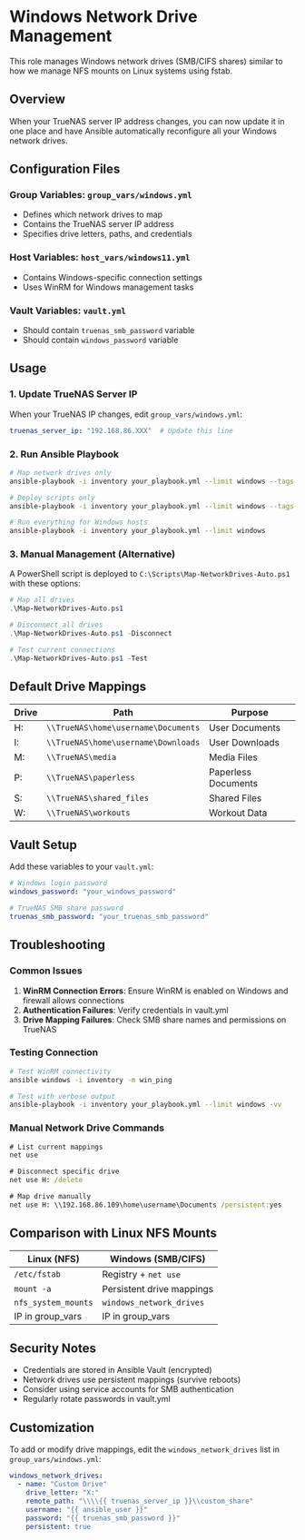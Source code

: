 # Windows Network Drive Management

This role manages Windows network drives (SMB/CIFS shares) similar to how we manage NFS mounts on Linux systems using fstab.

## Overview

When your TrueNAS server IP address changes, you can now update it in one place and have Ansible automatically reconfigure all your Windows network drives.

## Configuration Files

### Group Variables: `group_vars/windows.yml`
- Defines which network drives to map
- Contains the TrueNAS server IP address
- Specifies drive letters, paths, and credentials

### Host Variables: `host_vars/windows11.yml`
- Contains Windows-specific connection settings
- Uses WinRM for Windows management tasks

### Vault Variables: `vault.yml`
- Should contain `truenas_smb_password` variable
- Should contain `windows_password` variable

## Usage

### 1. Update TrueNAS Server IP
When your TrueNAS IP changes, edit `group_vars/windows.yml`:
```yaml
truenas_server_ip: "192.168.86.XXX"  # Update this line
```

### 2. Run Ansible Playbook
```bash
# Map network drives only
ansible-playbook -i inventory your_playbook.yml --limit windows --tags network_drives

# Deploy scripts only  
ansible-playbook -i inventory your_playbook.yml --limit windows --tags scripts

# Run everything for Windows hosts
ansible-playbook -i inventory your_playbook.yml --limit windows
```

### 3. Manual Management (Alternative)
A PowerShell script is deployed to `C:\Scripts\Map-NetworkDrives-Auto.ps1` with these options:

```powershell
# Map all drives
.\Map-NetworkDrives-Auto.ps1

# Disconnect all drives
.\Map-NetworkDrives-Auto.ps1 -Disconnect

# Test current connections
.\Map-NetworkDrives-Auto.ps1 -Test
```

## Default Drive Mappings

| Drive | Path | Purpose |
|-------|------|---------|
| H: | `\\TrueNAS\home\username\Documents` | User Documents |
| I: | `\\TrueNAS\home\username\Downloads` | User Downloads |
| M: | `\\TrueNAS\media` | Media Files |
| P: | `\\TrueNAS\paperless` | Paperless Documents |
| S: | `\\TrueNAS\shared_files` | Shared Files |
| W: | `\\TrueNAS\workouts` | Workout Data |

## Vault Setup

Add these variables to your `vault.yml`:

```yaml
# Windows login password
windows_password: "your_windows_password"

# TrueNAS SMB share password
truenas_smb_password: "your_truenas_smb_password"
```

## Troubleshooting

### Common Issues
1. **WinRM Connection Errors**: Ensure WinRM is enabled on Windows and firewall allows connections
2. **Authentication Failures**: Verify credentials in vault.yml
3. **Drive Mapping Failures**: Check SMB share names and permissions on TrueNAS

### Testing Connection
```bash
# Test WinRM connectivity
ansible windows -i inventory -m win_ping

# Test with verbose output
ansible-playbook -i inventory your_playbook.yml --limit windows -vv
```

### Manual Network Drive Commands
```cmd
# List current mappings
net use

# Disconnect specific drive
net use H: /delete

# Map drive manually
net use H: \\192.168.86.109\home\username\Documents /persistent:yes
```

## Comparison with Linux NFS Mounts

| Linux (NFS) | Windows (SMB/CIFS) |
|-------------|---------------------|
| `/etc/fstab` | Registry + `net use` |
| `mount -a` | Persistent drive mappings |
| `nfs_system_mounts` | `windows_network_drives` |
| IP in group_vars | IP in group_vars |

## Security Notes

- Credentials are stored in Ansible Vault (encrypted)
- Network drives use persistent mappings (survive reboots)
- Consider using service accounts for SMB authentication
- Regularly rotate passwords in vault.yml

## Customization

To add or modify drive mappings, edit the `windows_network_drives` list in `group_vars/windows.yml`:

```yaml
windows_network_drives:
  - name: "Custom Drive"
    drive_letter: "X:"
    remote_path: "\\\\{{ truenas_server_ip }}\\custom_share"
    username: "{{ ansible_user }}"
    password: "{{ truenas_smb_password }}"
    persistent: true
```
